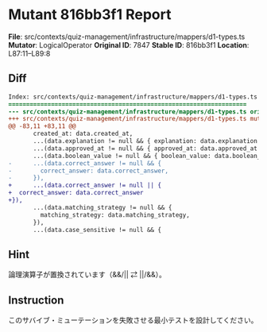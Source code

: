 # Mutant 816bb3f1 Report

**File**: src/contexts/quiz-management/infrastructure/mappers/d1-types.ts
**Mutator**: LogicalOperator
**Original ID**: 7847
**Stable ID**: 816bb3f1
**Location**: L87:11–L89:8

## Diff

```diff
Index: src/contexts/quiz-management/infrastructure/mappers/d1-types.ts
===================================================================
--- src/contexts/quiz-management/infrastructure/mappers/d1-types.ts	original
+++ src/contexts/quiz-management/infrastructure/mappers/d1-types.ts	mutated #7847
@@ -83,11 +83,11 @@
       created_at: data.created_at,
       ...(data.explanation != null && { explanation: data.explanation }),
       ...(data.approved_at != null && { approved_at: data.approved_at }),
       ...(data.boolean_value != null && { boolean_value: data.boolean_value }),
-      ...(data.correct_answer != null && {
-        correct_answer: data.correct_answer,
-      }),
+      ...(data.correct_answer != null || {
+  correct_answer: data.correct_answer
+}),
       ...(data.matching_strategy != null && {
         matching_strategy: data.matching_strategy,
       }),
       ...(data.case_sensitive != null && {
```

## Hint

論理演算子が置換されています（&&/|| ⇄ ||/&&）。

## Instruction

このサバイブ・ミューテーションを失敗させる最小テストを設計してください。
